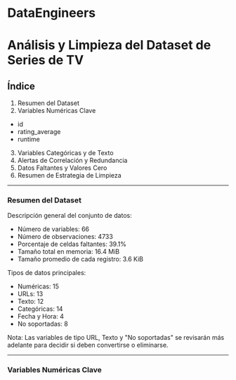 # DataEngineers

  # Análisis y Limpieza del Dataset de Series de TV
 
  ## Índice
 
  1. Resumen del Dataset
  2. Variables Numéricas Clave
  - id
  - rating_average
  - runtime
  3. Variables Categóricas y de Texto
  4. Alertas de Correlación y Redundancia
  5. Datos Faltantes y Valores Cero
  6. Resumen de Estrategia de Limpieza
 
  ---
 
  ### Resumen del Dataset
 
  Descripción general del conjunto de datos:
  - Número de variables: 66
  - Número de observaciones: 4733
  - Porcentaje de celdas faltantes: 39.1%
  - Tamaño total en memoria: 16.4 MiB
  - Tamaño promedio de cada registro: 3.6 KiB
 
  Tipos de datos principales:
  - Numéricas: 15
  - URLs: 13
  - Texto: 12
  - Categóricas: 14
  - Fecha y Hora: 4
  - No soportadas: 8
 
  Nota: Las variables de tipo URL, Texto y "No soportadas" se revisarán más adelante para decidir si deben convertirse o eliminarse.
 
  ---
 
  ### Variables Numéricas Clave